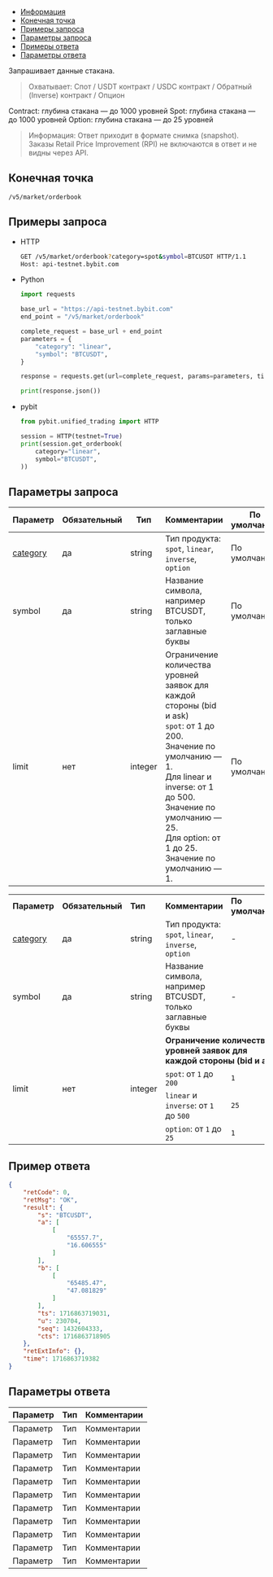 - [Информация](#информация)
- [Конечная точка](#конечная-точка)
- [Примеры запроса](#примеры-запроса)
- [Параметры запроса](#параметры-запроса)
- [Примеры ответа](#примеры-ответа)
- [Параметры ответа](#параметры-ответа)

<a id="информация"></a>

Запрашивает данные стакана.

>Охватывает:
>Спот / USDT контракт / USDC контракт / Обратный (Inverse) контракт / Опцион

Contract: глубина стакана — до 1000 уровней
Spot: глубина стакана — до 1000 уровней
Option: глубина стакана — до 25 уровней

>Информация:
>Ответ приходит в формате снимка (snapshot).
>Заказы Retail Price Improvement (RPI) не включаются в ответ и не видны через API.

<a id="конечная-точка"></a>

## Конечная точка

`/v5/market/orderbook`

<a id="примеры-запроса"></a>

## Примеры запроса

- HTTP

  ```bash
  GET /v5/market/orderbook?category=spot&symbol=BTCUSDT HTTP/1.1
  Host: api-testnet.bybit.com
  ```

- Python

  ```python
  import requests

  base_url = "https://api-testnet.bybit.com"
  end_point = "/v5/market/orderbook"

  complete_request = base_url + end_point
  parameters = {
      "category": "linear",
      "symbol": "BTCUSDT",
  }
  
  response = requests.get(url=complete_request, params=parameters, timeout=10)

  print(response.json())
  ```

- pybit

  ```python
  from pybit.unified_trading import HTTP

  session = HTTP(testnet=True)
  print(session.get_orderbook(
      category="linear",
      symbol="BTCUSDT",
  ))
  ```

<a id="параметры-запроса"></a>

## Параметры запроса

|Параметр  	                                                           |Обязательный  |Тип   	  |Комментарии                                                   |По умолчанию|
|----------------------------------------------------------------------|--------------|-----------|--------------------------------------------------------------|------------|
|[category](<99.Определения значений в запросах и ответах#category>)   |да	          |string 	  |Тип продукта: `spot`, `linear`, `inverse`, `option`           |По умолчанию|
|symbol   	                                                           |да	          |string  	  |Название символа, например BTCUSDT, только заглавные буквы    |По умолчанию|
|limit  	                                                           |нет	          |integer	  |Ограничение количества уровней заявок для каждой стороны (bid и ask)<br>`spot`: от 1 до 200. Значение по умолчанию — 1.<br>Для linear и inverse: от 1 до 500. Значение по умолчанию — 25.<br>Для option: от 1 до 25. Значение по умолчанию — 1.   |По умолчанию|

<table class="iksweb">
		<tr>
			<td><b>Параметр</b></td>
			<td><b>Обязательный</b></td>
			<td><b>Тип</b></td>
			<td><b>Комментарии</b></td>
			<td><b>По умолчанию</b></td>
		</tr>
		<tr>
			<td><a href="#">category</a></td>
			<td>да</td>
			<td>string</td>
			<td>Тип продукта: <code>spot</code>, <code>linear</code>, <code>inverse</code>, <code>option</code></td>
			<td>-</td>
		</tr>
		<tr>
			<td>symbol</td>
			<td>да</td>
			<td>string</td>
			<td>Название символа, например BTCUSDT, только заглавные буквы</td>
			<td>-</td>
		</tr>
		<tr>
			<td rowspan="4">limit</td>
			<td rowspan="4">нет</td>
			<td rowspan="4">integer</td>
			<td colspan="2"><b>Ограничение количества уровней заявок для каждой стороны (bid и ask)</b></td>
		</tr>
		<tr>
			<td> <code>spot</code>: от  <code>1</code> до  <code>200</code></td>
			<td> <code>1</code></td>
		</tr>
		<tr>
			<td> <code>linear</code> и  <code>inverse</code>: от  <code>1</code> до  <code>500</code></td>
			<td> <code>25</code></td>
		</tr>
		<tr>
			<td> <code>option</code>: от  <code>1</code> до  <code>25</code></td>
			<td> <code>1</code></td>
		</tr>
</table>

<a id="примеры-ответа"></a>

## Пример ответа

```json
{
    "retCode": 0,
    "retMsg": "OK",
    "result": {
        "s": "BTCUSDT",
        "a": [
            [
                "65557.7",
                "16.606555"
            ]
        ],
        "b": [
            [
                "65485.47",
                "47.081829"
            ]
        ],
        "ts": 1716863719031,
        "u": 230704,
        "seq": 1432604333,
        "cts": 1716863718905
    },
    "retExtInfo": {},
    "time": 1716863719382
}
```

<a id="параметры-ответа"></a>

## Параметры ответа

|Параметр  |Тип       |Комментарии                                             |
|----------|----------|--------------------------------------------------------|
|Параметр  |Тип       |Комментарии                                             |
|Параметр  |Тип       |Комментарии                                             |
|Параметр  |Тип       |Комментарии                                             |
|Параметр  |Тип       |Комментарии                                             |
|Параметр  |Тип       |Комментарии                                             |
|Параметр  |Тип       |Комментарии                                             |
|Параметр  |Тип       |Комментарии                                             |
|Параметр  |Тип       |Комментарии                                             |
|Параметр  |Тип       |Комментарии                                             |
|Параметр  |Тип       |Комментарии                                             |
|Параметр  |Тип       |Комментарии                                             |
